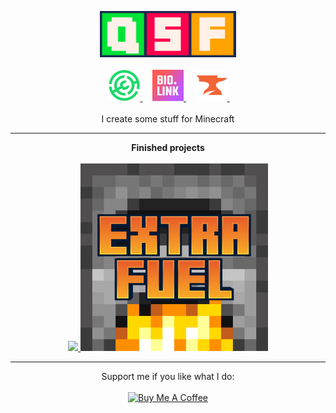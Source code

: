 <p align="center">
    <img src="./images/QSF.jpg" width=218/>
    <br><br>&nbsp;&nbsp;&nbsp;
    <a href="https://modrinth.com/user/QuickStopFire">
        <img src="./images/Modrinth.png" width=50/>
    </a>&nbsp;&nbsp;&nbsp;
    <a href="https://qsfdev.bio.link/">
        <img src="./images/bio.link.png" width=50/>
    </a>&nbsp;&nbsp;&nbsp;
    <a href="https://legacy.curseforge.com/members/quickstopfire/projects">
        <img src="./images/CurseForge.png" width=50/>
    </a>&nbsp;&nbsp;&nbsp;
    <br><br>
    I create some stuff for Minecraft
</p>

<hr>

<p align="center">
    <b>Finished projects</b><br><br>
    <a href="https://github.com/QuickStopFire/Autumn-Biomes">
        <img src="./images/Projects/Autumn Biomes.png" width=300/>
    </a>
    <a href="https://github.com/QuickStopFire/Extra-Fuel">
        <img src="./images/Projects/Extra Fuel.png" width=300/>
    </a>
</p>

<hr>

<p align="center">
    Support me if you like what I do:<br><br>
    <a href="https://www.buymeacoffee.com/QSFdev" target="_blank"><img src="https://cdn.buymeacoffee.com/buttons/v2/default-blue.png" alt="Buy Me A Coffee" style="height: 60px !important;width: 217px !important;" ></a>
</p>
